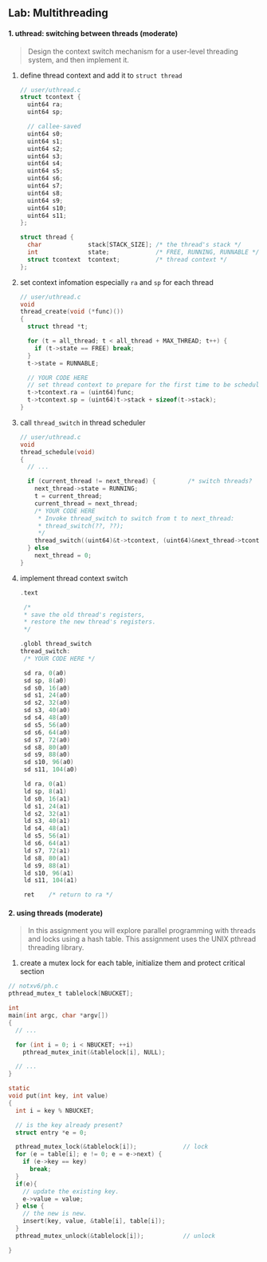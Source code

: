 ## Lab: Multithreading

#### 1. uthread: switching between threads (moderate)

> Design the context switch mechanism for a user-level threading system, and then implement it.

1. define thread context and add it to `struct thread`
   ```c
   // user/uthread.c
   struct tcontext {
     uint64 ra;
     uint64 sp;

     // callee-saved
     uint64 s0;
     uint64 s1;
     uint64 s2;
     uint64 s3;
     uint64 s4;
     uint64 s5;
     uint64 s6;
     uint64 s7;
     uint64 s8;
     uint64 s9;
     uint64 s10;
     uint64 s11;
   };

   struct thread {
     char             stack[STACK_SIZE]; /* the thread's stack */
     int              state;             /* FREE, RUNNING, RUNNABLE */
     struct tcontext  tcontext;          /* thread context */
   };
   ```

2. set context infomation especially `ra` and `sp` for each thread

   ```c
   // user/uthread.c
   void 
   thread_create(void (*func)())
   {
     struct thread *t;

     for (t = all_thread; t < all_thread + MAX_THREAD; t++) {
       if (t->state == FREE) break;
     }
     t->state = RUNNABLE;

     // YOUR CODE HERE
     // set thread context to prepare for the first time to be scheduled
     t->tcontext.ra = (uint64)func;
     t->tcontext.sp = (uint64)t->stack + sizeof(t->stack);
   }
   ```

3. call `thread_switch` in thread scheduler

   ```c
   // user/uthread.c
   void 
   thread_schedule(void)
   {
     // ...

     if (current_thread != next_thread) {         /* switch threads?  */
       next_thread->state = RUNNING;
       t = current_thread;
       current_thread = next_thread;
       /* YOUR CODE HERE
        * Invoke thread_switch to switch from t to next_thread:
        * thread_switch(??, ??);
        */
       thread_switch((uint64)&t->tcontext, (uint64)&next_thread->tcontext);
     } else
       next_thread = 0;
   }
   ```

4. implement thread context switch

   ```c
   .text

   	/*
   	* save the old thread's registers,
   	* restore the new thread's registers.
   	*/

   .globl thread_switch
   thread_switch:
   	/* YOUR CODE HERE */

   	sd ra, 0(a0)
   	sd sp, 8(a0)
   	sd s0, 16(a0)
   	sd s1, 24(a0)
   	sd s2, 32(a0)
   	sd s3, 40(a0)
   	sd s4, 48(a0)
   	sd s5, 56(a0)
   	sd s6, 64(a0)
   	sd s7, 72(a0)
   	sd s8, 80(a0)
   	sd s9, 88(a0)
   	sd s10, 96(a0)
   	sd s11, 104(a0)

   	ld ra, 0(a1)
   	ld sp, 8(a1)
   	ld s0, 16(a1)
   	ld s1, 24(a1)
   	ld s2, 32(a1)
   	ld s3, 40(a1)
   	ld s4, 48(a1)
   	ld s5, 56(a1)
   	ld s6, 64(a1)
   	ld s7, 72(a1)
   	ld s8, 80(a1)
   	ld s9, 88(a1)
   	ld s10, 96(a1)
   	ld s11, 104(a1)

   	ret    /* return to ra */
   ```

#### 2. using threads (moderate)
> In this assignment you will explore parallel programming with threads and locks using a hash table. This assignment uses the UNIX pthread threading library.

1. create a mutex lock for each table, initialize them and protect critical section

```c
// notxv6/ph.c
pthread_mutex_t tablelock[NBUCKET];

int
main(int argc, char *argv[])
{
  // ...

  for (int i = 0; i < NBUCKET; ++i)
    pthread_mutex_init(&tablelock[i], NULL);

  // ...
}

static 
void put(int key, int value)
{
  int i = key % NBUCKET;

  // is the key already present?
  struct entry *e = 0;

  pthread_mutex_lock(&tablelock[i]);             // lock
  for (e = table[i]; e != 0; e = e->next) {
    if (e->key == key)
      break;
  }
  if(e){
    // update the existing key.
    e->value = value;
  } else {
    // the new is new.
    insert(key, value, &table[i], table[i]);
  }
  pthread_mutex_unlock(&tablelock[i]);           // unlock

}
```